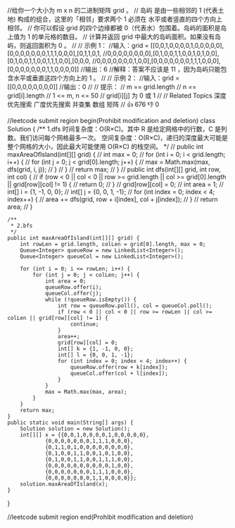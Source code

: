 //给你一个大小为 m x n 的二进制矩阵 grid 。 
// 岛屿 是由一些相邻的 1 (代表土地) 构成的组合，这里的「相邻」要求两个 1 必须在 水平或者竖直的四个方向上 相邻。
// 你可以假设 grid 的四个边缘都被 0（代表水）包围着。岛屿的面积是岛上值为 1 的单元格的数目。
// 计算并返回 grid 中最大的岛屿面积。如果没有岛屿，则返回面积为 0 。
//
// 示例 1：
//输入：grid = [[0,0,1,0,0,0,0,1,0,0,0,0,0],[0,0,0,0,0,0,0,1,1,1,0,0,0],[0,1,1,0,1,
//0,0,0,0,0,0,0,0],[0,1,0,0,1,1,0,0,1,0,1,0,0],[0,1,0,0,1,1,0,0,1,1,1,0,0],[0,0,0,
//0,0,0,0,0,0,0,1,0,0],[0,0,0,0,0,0,0,1,1,1,0,0,0],[0,0,0,0,0,0,0,1,1,0,0,0,0]]
//输出：6
//解释：答案不应该是 11 ，因为岛屿只能包含水平或垂直这四个方向上的 1 。
// 
// 示例 2：
//输入：grid = [[0,0,0,0,0,0,0,0]]
//输出：0
// 
// 提示：
// m == grid.length
// n == grid[i].length 
// 1 <= m, n <= 50 
// grid[i][j] 为 0 或 1 
// 
// Related Topics 深度优先搜索 广度优先搜索 并查集 数组 矩阵 
// 👍 676 👎 0


//leetcode submit region begin(Prohibit modification and deletion)
class Solution {
    /**
     1.dfs
     时间复杂度：O(R×C)。其中 R 是给定网格中的行数，C 是列数。我们访问每个网格最多一次。
     空间复杂度：O(R×C)，递归的深度最大可能是整个网格的大小，因此最大可能使用 O(R×C) 的栈空间。
     */
//    public int maxAreaOfIsland(int[][] grid) {
//        int max = 0;
//        for (int i = 0; i < grid.length; i++) {
//            for (int j = 0; j < grid[0].length; j++) {
//                max = Math.max(max, dfs(grid, i, j));
//            }
//        }
//        return max;
//    }
//    public int dfs(int[][] grid, int row, int col) {
//        if (row < 0 || col < 0 || row >= grid.length || col >= grid[0].length || grid[row][col] != 1) {
//            return 0;
//        }
//        grid[row][col] = 0;
//        int area = 1;
//        int[] i = {1, -1, 0, 0};
//        int[] j = {0, 0, 1, -1};
//        for (int index = 0; index < 4; index++) {
//            area += dfs(grid, row + i[index], col + j[index]);
//        }
//        return area;
//    }

    /**
     * 2.bfs
     */
    public int maxAreaOfIsland(int[][] grid) {
        int rowLen = grid.length, colLen = grid[0].length, max = 0;
        Queue<Integer> queueRow = new LinkedList<Integer>();
        Queue<Integer> queueCol = new LinkedList<Integer>();

        for (int i = 0; i <= rowLen; i++) {
            for (int j = 0; j < colLen; j++) {
                int area = 0;
                queueRow.offer(i);
                queueCol.offer(j);
                while (!queueRow.isEmpty()) {
                    int row = queueRow.poll(), col = queueCol.poll();
                    if (row < 0 || col < 0 || row >= rowLen || col >= colLen || grid[row][col] != 1) {
                        continue;
                    }
                    area++;
                    grid[row][col] = 0;
                    int[] k = {1, -1, 0, 0};
                    int[] l = {0, 0, 1, -1};
                    for (int index = 0; index < 4; index++) {
                        queueRow.offer(row + k[index]);
                        queueCol.offer(col + l[index]);
                    }
                }
                max = Math.max(max, area);
            }
        }
        return max;
    }
    public static void main(String[] args) {
        Solution solution = new Solution();
        int[][] x = {{0,0,1,0,0,0,0,1,0,0,0,0,0},
                {0,0,0,0,0,0,0,1,1,1,0,0,0},
                {0,1,1,0,1,0,0,0,0,0,0,0,0},
                {0,1,0,0,1,1,0,0,1,0,1,0,0},
                {0,1,0,0,1,1,0,0,1,1,1,0,0},
                {0,0,0,0,0,0,0,0,0,0,1,0,0},
                {0,0,0,0,0,0,0,1,1,1,0,0,0},
                {0,0,0,0,0,0,0,1,1,0,0,0,0}};
        solution.maxAreaOfIsland(x);
    }
}


//leetcode submit region end(Prohibit modification and deletion)
